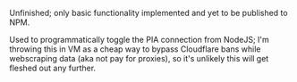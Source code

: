 Unfinished; only basic functionality implemented and yet to be published to NPM.

Used to programmatically toggle the PIA connection from NodeJS; I'm throwing this in VM as a cheap way to bypass Cloudflare bans while webscraping data (aka not pay for proxies), so it's unlikely this will get fleshed out any further.